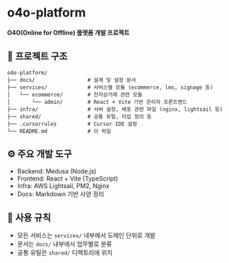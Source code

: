 # o4o-platform

**O4O(Online for Offline) 플랫폼 개발 프로젝트**

## 📁 프로젝트 구조

```
o4o-platform/
├── docs/                 # 설계 및 설정 문서
├── services/             # 서비스별 모듈 (ecommerce, lms, signage 등)
│   └── ecommerce/        # 전자상거래 관련 모듈
│       └── admin/        # React + Vite 기반 관리자 프론트엔드
├── infra/                # 서버 설정, 배포 관련 파일 (nginx, lightsail 등)
├── shared/               # 공통 유틸, 타입 정의 등
├── .cursorrules          # Cursor IDE 설정
└── README.md             # 이 파일
```

## ⚙️ 주요 개발 도구

- Backend: Medusa (Node.js)
- Frontend: React + Vite (TypeScript)
- Infra: AWS Lightsail, PM2, Nginx
- Docs: Markdown 기반 사양 정리

## 📌 사용 규칙

- 모든 서비스는 `services/` 내부에서 도메인 단위로 개발
- 문서는 `docs/` 내부에서 업무별로 분류
- 공통 유틸은 `shared/` 디렉토리에 위치